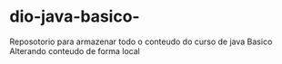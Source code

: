 # dio-java-basico-
Reposotorio para armazenar todo o conteudo do curso de java Basico 
Alterando conteudo de forma local
